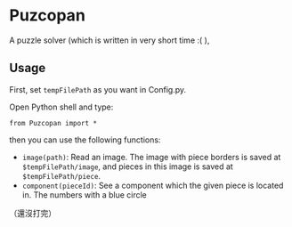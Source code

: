 # Puzcopan

A puzzle solver (which is written in very short time :( ), 

## Usage

First, set `tempFilePath` as you want in Config.py.

Open Python shell and type:

```
from Puzcopan import *
```

then you can use the following functions:

- `image(path)`: Read an image. The image with piece borders is saved 
    at `$tempFilePath/image`, and pieces in this image is saved at `$tempFilePath/piece`. 
- `component(pieceId)`: See a component which the given piece is located in. The numbers with a blue circle

（還沒打完）